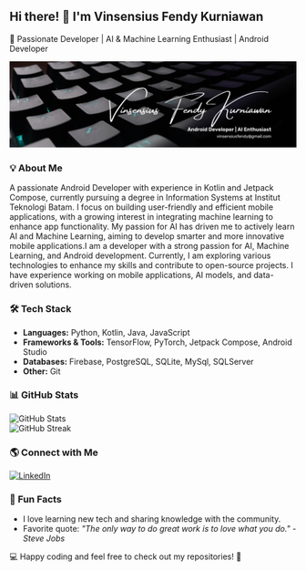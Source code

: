 ## Hi there! 👋 I'm Vinsensius Fendy Kurniawan  
🚀 Passionate Developer | AI & Machine Learning Enthusiast | Android Developer  

![Banner](https://github.com/vinsensius13/vinsensius13/blob/943c7001762321dad7420b966bcaba21b7fc6963/White%20Minimalist%20Profile%20LinkedIn%20Banner.png)  

### 💡 About Me  
A passionate Android Developer with experience in Kotlin and Jetpack Compose, currently pursuing a degree in Information Systems at Institut Teknologi Batam. I focus on building user-friendly and efficient mobile applications, with a growing interest in integrating machine learning to enhance app functionality. My passion for AI has driven me to actively learn AI and Machine Learning, aiming to develop smarter and more innovative mobile applications.I am a developer with a strong passion for AI, Machine Learning, and Android development. Currently, I am exploring various technologies to enhance my skills and contribute to open-source projects. I have experience working on mobile applications, AI models, and data-driven solutions.


### 🛠️ Tech Stack  
- **Languages:** Python, Kotlin, Java, JavaScript  
- **Frameworks & Tools:** TensorFlow, PyTorch, Jetpack Compose, Android Studio  
- **Databases:** Firebase, PostgreSQL, SQLite, MySql, SQLServer  
- **Other:** Git

### 📊 GitHub Stats  
![GitHub Stats](https://github-readme-stats.vercel.app/api?username=vinsensius13&show_icons=true&theme=radical)  
![GitHub Streak](https://github-readme-streak-stats.herokuapp.com/?user=vinsensius13&theme=radical)  

### 🌎 Connect with Me  
[![LinkedIn](https://img.shields.io/badge/LinkedIn-blue?logo=linkedin&logoColor=white)](https://www.linkedin.com/in/vinsensius-fendy-kurniawan-86ab50293/)  

### 🎯 Fun Facts  
- I love learning new tech and sharing knowledge with the community.
- Favorite quote: *"The only way to do great work is to love what you do." - Steve Jobs*

💻 Happy coding and feel free to check out my repositories! 🚀
